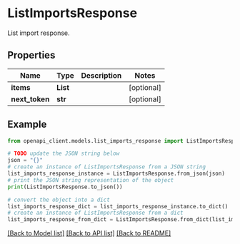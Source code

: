 # ListImportsResponse

List import response.

## Properties

Name | Type | Description | Notes
------------ | ------------- | ------------- | -------------
**items** | **List** |  | [optional] 
**next_token** | **str** |  | [optional] 

## Example

```python
from openapi_client.models.list_imports_response import ListImportsResponse

# TODO update the JSON string below
json = "{}"
# create an instance of ListImportsResponse from a JSON string
list_imports_response_instance = ListImportsResponse.from_json(json)
# print the JSON string representation of the object
print(ListImportsResponse.to_json())

# convert the object into a dict
list_imports_response_dict = list_imports_response_instance.to_dict()
# create an instance of ListImportsResponse from a dict
list_imports_response_from_dict = ListImportsResponse.from_dict(list_imports_response_dict)
```
[[Back to Model list]](../README.md#documentation-for-models) [[Back to API list]](../README.md#documentation-for-api-endpoints) [[Back to README]](../README.md)


